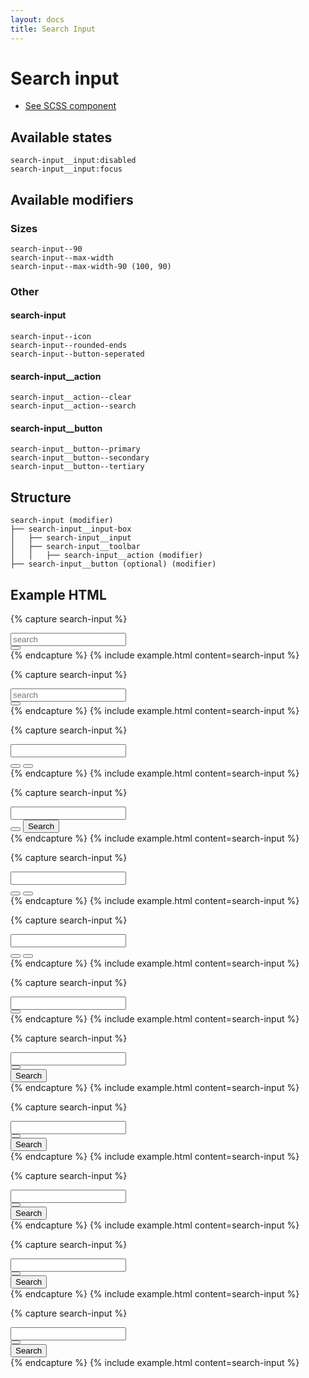 ```yaml
---
layout: docs
title: Search Input
---
```


# Search input

- [See SCSS component](../../scss/controls/search-input.scss)

## Available states

```text
search-input__input:disabled
search-input__input:focus
```

## Available modifiers

### Sizes

```text
search-input--90
search-input--max-width
search-input--max-width-90 (100, 90)
```

### Other

#### search-input

```text
search-input--icon
search-input--rounded-ends
search-input--button-seperated
```

#### search-input__action

```text
search-input__action--clear
search-input__action--search
```

#### search-input__button

```text
search-input__button--primary
search-input__button--secondary
search-input__button--tertiary
```

## Structure

```text
search-input (modifier)
├── search-input__input-box
│   ├── search-input__input
│   ├── search-input__toolbar
│   │   ├── search-input__action (modifier)
├── search-input__button (optional) (modifier)
```

## Example HTML

{% capture search-input %}
<div class="search-input">
    <div class="search-input__input-box">
        <input class="search-input__input"
            placeholder="search"
        >
        <div class="search-input__toolbar">
            <button class="search-input__action search-input__action--clear"></button>
        </div>
    </div>
</div>
{% endcapture %}
{% include example.html
	content=search-input
%}

{% capture search-input %}
<div class="search-input search-input--90 search-input--rounded-ends">
    <div class="search-input__input-box">
        <input class="search-input__input"
            placeholder="search"
        >
        <div class="search-input__toolbar">
            <button class="search-input__action search-input__action--clear"></button>
        </div>
    </div>
</div>
{% endcapture %}
{% include example.html
	content=search-input
%}

{% capture search-input %}
<div class="search-input">
    <div class="search-input__input-box">
        <input class="search-input__input">
        <div class="search-input__toolbar">
            <button class="search-input__action search-input__action--clear"></button>
            <button class="search-input__action search-input__action--search"></button>
        </div>
    </div>
</div>
{% endcapture %}
{% include example.html
	content=search-input
%}

{% capture search-input %}
<div class="search-input">
    <div class="search-input__input-box">
        <input class="search-input__input">
        <div class="search-input__toolbar">
            <button class="search-input__action search-input__action--clear"></button>
            <button class="search-input__action">
                Search
            </button>
        </div>
    </div>
</div>
{% endcapture %}
{% include example.html
	content=search-input
%}

{% capture search-input %}
<div class="search-input search-input--max-width">
    <div class="search-input__input-box">
        <input class="search-input__input">
        <div class="search-input__toolbar">
            <button class="search-input__action search-input__action--clear"></button>
            <button class="search-input__action search-input__action--search"></button>
        </div>
    </div>
</div>
{% endcapture %}
{% include example.html
	content=search-input
%}

{% capture search-input %}
<div class="search-input search-input--rounded-ends">
    <div class="search-input__input-box">
        <input class="search-input__input">
        <div class="search-input__toolbar">
            <button class="search-input__action search-input__action--clear"></button>
            <button class="search-input__action search-input__action--search"></button>
        </div>
    </div>
</div>
{% endcapture %}
{% include example.html
	content=search-input
%}

{% capture search-input %}
<div class="search-input search-input--rounded-ends search-input--icon">
    <div class="search-input__input-box">
        <input class="search-input__input">
        <div class="search-input__toolbar">
            <button class="search-input__action search-input__action--clear"></button>
        </div>
    </div>
</div>
{% endcapture %}
{% include example.html
	content=search-input
%}

{% capture search-input %}
<div class="search-input">
    <div class="search-input__input-box">
        <input class="search-input__input">
        <div class="search-input__toolbar">
            <button class="search-input__action search-input__action--clear"></button>
        </div>
    </div>
    <button class="search-input__button">
        Search
    </button>
</div>
{% endcapture %}
{% include example.html
	content=search-input
%}

{% capture search-input %}
<div class="search-input search-input--rounded-ends">
    <div class="search-input__input-box">
        <input class="search-input__input">
        <div class="search-input__toolbar">
            <button class="search-input__action search-input__action--clear"></button>
        </div>
    </div>
    <button class="search-input__button">
        Search
    </button>
</div>
{% endcapture %}
{% include example.html
	content=search-input
%}

{% capture search-input %}
<div class="search-input search-input--button-seperated">
    <div class="search-input__input-box">
        <input class="search-input__input">
        <div class="search-input__toolbar">
            <button class="search-input__action search-input__action--clear"></button>
        </div>
    </div>
    <button class="search-input__button">
        Search
    </button>
</div>
{% endcapture %}
{% include example.html
	content=search-input
%}

{% capture search-input %}
<div class="search-input search-input--rounded-ends search-input--button-seperated">
    <div class="search-input__input-box">
        <input class="search-input__input">
        <div class="search-input__toolbar">
            <button class="search-input__action search-input__action--clear"></button>
        </div>
    </div>
    <button class="search-input__button">
        Search
    </button>
</div>
{% endcapture %}
{% include example.html
	content=search-input
%}

{% capture search-input %}
<div class="search-input">
    <div class="search-input__input-box">
        <input class="search-input__input">
        <div class="search-input__toolbar">
            <button class="search-input__action search-input__action--clear"></button>
        </div>
    </div>
    <button class="search-input__button search-input__button--primary">
        Search
    </button>
</div>
{% endcapture %}
{% include example.html
	content=search-input
%}

